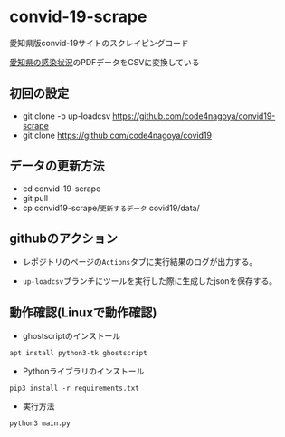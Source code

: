 # convid-19-scrape
愛知県版convid-19サイトのスクレイピングコード

[愛知県の感染状況](https://www.pref.aichi.jp/site/covid19-aichi/kansensya-kensa.html)のPDFデータをCSVに変換している

## 初回の設定
- git clone -b up-loadcsv https://github.com/code4nagoya/convid19-scrape
- git clone https://github.com/code4nagoya/covid19

## データの更新方法
- cd convid-19-scrape
- git pull 
- cp convid19-scrape/`更新するデータ` covid19/data/

## githubのアクション

- レポジトリのページの`Actions`タブに実行結果のログが出力する。

- `up-loadcsv`ブランチにツールを実行した際に生成したjsonを保存する。

## 動作確認(Linuxで動作確認)

- ghostscriptのインストール

```apt install python3-tk ghostscript```

- Pythonライブラリのインストール

```pip3 install -r requirements.txt```

- 実行方法

```python3 main.py```

